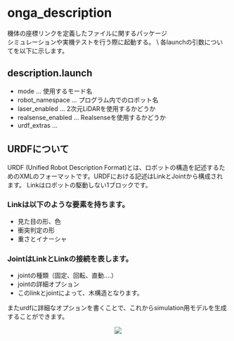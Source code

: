 # onga_description
機体の座標リンクを定義したファイルに関するパッケージ \
シミュレーションや実機テストを行う際に起動する。 \ 
各launchの引数についてを以下に示します。

## description.launch
- mode ... 使用するモード名
- robot_namespace ... プログラム内でのロボット名
- laser_enabled ... 2次元LiDARを使用するかどうか
- realsense_enabled ... Realsenseを使用するかどうか
- urdf_extras ... 

## URDFについて
URDF (Unified Robot Description Format)とは、ロボットの構造を記述するためのXMLのフォーマットです。URDFにおける記述はLinkとJointから構成されます。
Linkはロボットの駆動しない1ブロックです。
### Linkは以下のような要素を持ちます。
- 見た目の形、色
- 衝突判定の形
- 重さとイナーシャ
### JointはLinkとLinkの接続を表します。
- jointの種類（固定、回転、直動....）
- jointの詳細オプション
- このlinkとjointによって、木構造となります。

またurdfに詳細なオプションを書くことで、これからsimulation用モデルを生成することができます。

<p align="center"><img src="https://camo.qiitausercontent.com/a5e42a203d2303454a0f789640533f3fd7902187/68747470733a2f2f71696974612d696d6167652d73746f72652e73332e616d617a6f6e6177732e636f6d2f302f3235343434322f35323533396638612d363764322d313662332d383035372d6632326337376431303832372e706e67"></p>

